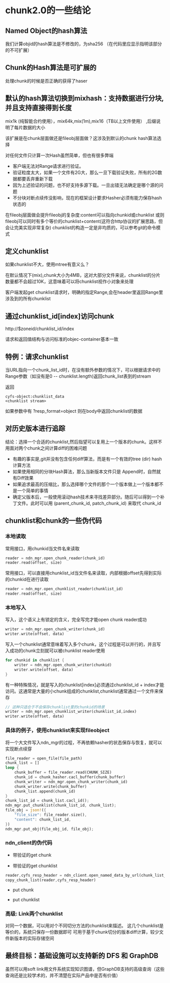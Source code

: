 # chunk2.0的一些结论

## Named Object的hash算法
我们计算objid的hash算法是不修改的，为sha256 （在代码里应显示指明该部分的不可扩展）


## Chunk的Hash算法是可扩展的

处理chunk的时候是否正确的获得了haser

## 默认的hash算法切换到mixhash：支持数据进行分块,并且支持直接得到长度

mix1k (纯智能合约使用），mix64k,mix(1m),mix16（TB以上文件使用） ,后缀说明了每片数据的大小


该扩展是在chunk层面做还是fileobj层面做？这涉及到默认的chunk hash算法选择

对任何文件只计算一次Hash虽然简单，但也有很多弊端
- 客户端无法对Range请求进行验证。
- 验证粒度太大，如果一个文件有2G大，那么一旦下载验证失败，所有的2G数据都要丢弃重新下载
- 因为上述验证的问题，也不好支持多源下载。一旦出错无法确定是哪个源的问题
- 不分块对断点续传没影响，现在的框架设计要求Hasher必须有能力保存hash状态的


在fileobj层面做会提升fileobj的复杂度:content可以指向chunkid或chunklist
或则fileobj可以同时有多个等价的chunklist+content(这符合http协议的扩展思路，但会让完美实现非常复杂)
chunklist的构造一定是非均质的，可以参考git的命令模式

## 定义chunklist

如果chunklist不大，使用mtree有意义么？



在默认情况下(mix),chunk大小为4MB，这对大部分文件来说，chunklist的分片数量都不会超过10K，这意味着可以将chunklist视作小对象来处理

客户端发起get chunklist请求时，明确的指定Range,会在header里返回Range里涉及到的所有chunklist



## 通过chunklist_id[index]访问chunk

http://$zoneid/chunklist_id/index

请求和返回值结构与访问标准的objec-container基本一致

## 特例：请求chunklist
当URL指向一个chunk_list_id时，在没有额外参数的情况下，可以根据请求中的Range参数（如没有是0 -- chunklist.length)返回chunk_list表到的stream

返回
```
cyfs-object:chunklist_data
<chunklist stream>
```

如果参数中有 ?resp_format=object  则在body中返回chunklist的数据
## 对历史版本进行追踪

结论：选择一个合适的chunklist,然后指望可以复用上一个版本的chunk。这样不用面对两个chunk之间计算diff的困难问题


- 有趣的事实是,git并没有包含任何diff算法，而是有一个有效的tree (dir) hash计算方法
- 如果使用相同的分块Hash算法，那么当新版本文件只是 Append时，自然就有Diff效果
- 如果追求最高的压缩比，那么选择哪个文件的那个一个版本做上一个版本都不是一个简单的事情
- 确定父版本后，一般使用滚动hash技术来寻找差异部分。随后可以得到一个补丁文件。此时可以用 (parent_chunk_id, patch_chunk_id) 来取代 chunk_id



## chunklist和chunk的一些伪代码

### 本地读取

常用接口，用chunkid当文件名来读取

```rust
reader = ndn_mgr.open_chunk_reader(chunk_id)
reader.read(offset, size)
```

常用接口，可以直接用chunklist_id当文件名来读取，内部根据offset先得到实际的chunkid在进行读取
```rust
reader = ndn_mgr.open_chunklist_reader(chunklist_id)
reader.read(offset, size)
```


### 本地写入

写入，这个语义上有锁定的含义，完全写完才能open chunk reader成功
```rust
writer = ndn_mgr.open_chunk_writer(chunk_id)
writer.write(offset, data)
```

写入一个chunklist通常意味着写入多个chunk，这个过程是可以并行的，并且写入成功的chunk立刻就可以被chunklist reader使用
```rust
for chunkid in chunklist {
    writer = ndn_mgr.open_chunk_writer(chunkid)
    writer.write(offset, data)
}
```
有一种特殊情况，就是写入的chunklist[index]必须通过chunklist_id + index才能访问。这通常是大量的小chunk组成的chunklist,chunklist通常通过一个文件来保存
```rust
// 这种只适合于不会保存chunklist里的chunkid的场景
writer = ndn_mgr.open_chunklist_writer(chunklist_id,index)
writer.write(offset, data)
```


### 具体的例子，使用chunklist来实现fileobject

将一个大文件写入ndn_mgr的过程，不再依赖hasher的状态保存与恢复，就可以实现断点续穿

```rust
file_reader = open_file(file_path)
chunk_list = []
loop {
    chunk_buffer = file_reader.read(CHUNK_SIZE)
    chunk_id = chunk_hasher.cacl_buffer(chunk_buffer)
    chunk_writer = ndn_mgr.open_chunk_writer(chunk_id)
    chunk_writer.write(chunk_buffer)
    chunk_list.append(chunk_id)
}
chunk_list_id = chunk_list.cacl_id();
ndn_mgr.put_chunklist(chunk_list_id, chunk_list);
file_obj = json!({ 
    "file_size": file_reader.size(),
    "content": chunk_list_id,
})
ndn_mgr.put_obj(file_obj_id, file_obj);
```

### ndn_client的伪代码

- 带验证的get chunk


- 带验证的get chunklist
```rust
reader,cyfs_resp_header = ndn_client.open_named_data_by_url(chunk_list_url,range)
copy_chunk_list(reader,cyfs_resp_header)

```


- put chunk

- put chunklist


### 高级: Link两个chunklist
对同一个数据，可以用对个不同切分方法的chunklist来描述。
这几个chunklist是等价的，系统只保存一份数据即可
可用于基于chunk切分的版本diff计算，较少文件新版本的实际存储空间 


## 最终目标：基础设施可以支持新的 DFS 和 GraphDB

虽然可以用soft link用文件系统实现知识图谱，但GraphDB支持的高级查询（这些查询还是比较学术的，并不清楚在实际产品中是否有价值）


